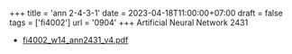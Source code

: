 +++
title = 'ann 2-4-3-1'
date = 2023-04-18T11:00:00+07:00
draft = false
tags = ['fi4002']
url = '0904'
+++
Artificial Neural Network 2431
<!--more-->

+ [fi4002_w14_ann2431_v4.pdf](https://zenodo.org/doi/10.5281/zenodo.7839421)
